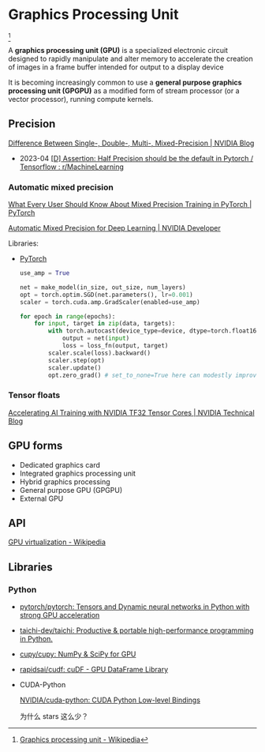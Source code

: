 # Graphics Processing Unit
[^wiki]

A **graphics processing unit (GPU)** is a specialized electronic circuit designed to rapidly manipulate and alter memory to accelerate the creation of images in a frame buffer intended for output to a display device

It is becoming increasingly common to use a **general purpose graphics processing unit (GPGPU)** as a modified form of stream processor (or a vector processor), running compute kernels.

[^wiki]: [Graphics processing unit - Wikipedia](https://en.wikipedia.org/wiki/Graphics_processing_unit)

## Precision
[Difference Between Single-, Double-, Multi-, Mixed-Precision | NVIDIA Blog](https://blogs.nvidia.com/blog/whats-the-difference-between-single-double-multi-and-mixed-precision-computing/)

- 2023-04 [\[D\] Assertion: Half Precision should be the default in Pytorch / Tensorflow : r/MachineLearning](https://www.reddit.com/r/MachineLearning/comments/12po5c7/d_assertion_half_precision_should_be_the_default/)

### Automatic mixed precision
[What Every User Should Know About Mixed Precision Training in PyTorch | PyTorch](https://pytorch.org/blog/what-every-user-should-know-about-mixed-precision-training-in-pytorch/)

[Automatic Mixed Precision for Deep Learning | NVIDIA Developer](https://developer.nvidia.com/automatic-mixed-precision)

Libraries:
- [PyTorch](https://pytorch.org/tutorials/recipes/recipes/amp_recipe.html)

  ```python
  use_amp = True

  net = make_model(in_size, out_size, num_layers)
  opt = torch.optim.SGD(net.parameters(), lr=0.001)
  scaler = torch.cuda.amp.GradScaler(enabled=use_amp)

  for epoch in range(epochs):
      for input, target in zip(data, targets):
          with torch.autocast(device_type=device, dtype=torch.float16, enabled=use_amp):
              output = net(input)
              loss = loss_fn(output, target)
          scaler.scale(loss).backward()
          scaler.step(opt)
          scaler.update()
          opt.zero_grad() # set_to_none=True here can modestly improve performance
  ```

### Tensor floats
[Accelerating AI Training with NVIDIA TF32 Tensor Cores | NVIDIA Technical Blog](https://developer.nvidia.com/blog/accelerating-ai-training-with-tf32-tensor-cores/)

## GPU forms
- Dedicated graphics card
- Integrated graphics processing unit
- Hybrid graphics processing
- General purpose GPU (GPGPU)
- External GPU

## API
[GPU virtualization - Wikipedia](https://en.wikipedia.org/wiki/GPU_virtualization)

## Libraries
### Python
- [pytorch/pytorch: Tensors and Dynamic neural networks in Python with strong GPU acceleration](https://github.com/pytorch/pytorch)

- [taichi-dev/taichi: Productive & portable high-performance programming in Python.](https://github.com/taichi-dev/taichi)

- [cupy/cupy: NumPy & SciPy for GPU](https://github.com/cupy/cupy)

- [rapidsai/cudf: cuDF - GPU DataFrame Library](https://github.com/rapidsai/cudf)

- CUDA-Python

  [NVIDIA/cuda-python: CUDA Python Low-level Bindings](https://github.com/nvidia/cuda-python)

  为什么 stars 这么少？